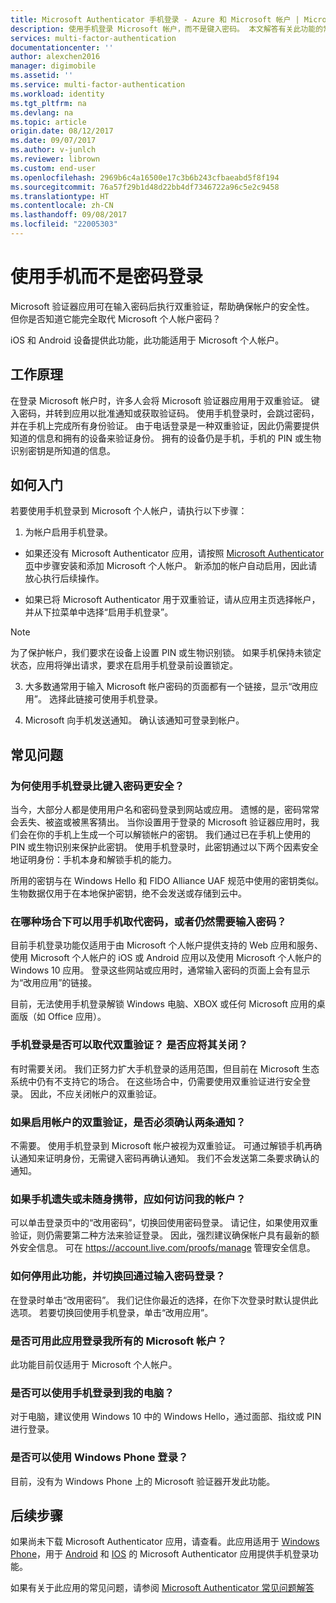```yaml
---
title: Microsoft Authenticator 手机登录 - Azure 和 Microsoft 帐户 | Microsoft Docs
description: 使用手机登录 Microsoft 帐户，而不是键入密码。 本文解答有关此功能的常见问题。
services: multi-factor-authentication
documentationcenter: ''
author: alexchen2016
manager: digimobile
ms.assetid: ''
ms.service: multi-factor-authentication
ms.workload: identity
ms.tgt_pltfrm: na
ms.devlang: na
ms.topic: article
origin.date: 08/12/2017
ms.date: 09/07/2017
ms.author: v-junlch
ms.reviewer: librown
ms.custom: end-user
ms.openlocfilehash: 2969b6c4a16500e17c3b6b243cfbaeabd5f8f194
ms.sourcegitcommit: 76a57f29b1d48d22bb4df7346722a96c5e2c9458
ms.translationtype: HT
ms.contentlocale: zh-CN
ms.lasthandoff: 09/08/2017
ms.locfileid: "22005303"
---
```

# <a name="sign-in-with-your-phone-not-your-password"></a>使用手机而不是密码登录

Microsoft 验证器应用可在输入密码后执行双重验证，帮助确保帐户的安全性。 但你是否知道它能完全取代 Microsoft 个人帐户密码？ 

iOS 和 Android 设备提供此功能，此功能适用于 Microsoft 个人帐户。 

## <a name="how-it-works"></a>工作原理

在登录 Microsoft 帐户时，许多人会将 Microsoft 验证器应用用于双重验证。 键入密码，并转到应用以批准通知或获取验证码。 使用手机登录时，会跳过密码，并在手机上完成所有身份验证。 由于电话登录是一种双重验证，因此仍需要提供知道的信息和拥有的设备来验证身份。 拥有的设备仍是手机，手机的 PIN 或生物识别密钥是所知道的信息。 

## <a name="how-to-get-started"></a>如何入门

若要使用手机登录到 Microsoft 个人帐户，请执行以下步骤： 

1. 为帐户启用手机登录。 

  - 如果还没有 Microsoft Authenticator 应用，请按照 [Microsoft Authenticator 页](microsoft-authenticator-app-how-to.md)中步骤安装和添加 Microsoft 个人帐户。 新添加的帐户自动启用，因此请放心执行后续操作。

  - 如果已将 Microsoft Authenticator 用于双重验证，请从应用主页选择帐户，并从下拉菜单中选择“启用手机登录”。

  >[!NOTE] 
  >为了保护帐户，我们要求在设备上设置 PIN 或生物识别锁。 如果手机保持未锁定状态，应用将弹出请求，要求在启用手机登录前设置锁定。 

3. 大多数通常用于输入 Microsoft 帐户密码的页面都有一个链接，显示“改用应用”。 选择此链接可使用手机登录。 

4. Microsoft 向手机发送通知。 确认该通知可登录到帐户。   

## <a name="faq"></a>常见问题 

### <a name="how-is-signing-in-with-my-phone-more-secure-than-typing-a-password"></a>为何使用手机登录比键入密码更安全？  

当今，大部分人都是使用用户名和密码登录到网站或应用。  遗憾的是，密码常常会丢失、被盗或被黑客猜出。 当你设置用于登录的 Microsoft 验证器应用时，我们会在你的手机上生成一个可以解锁帐户的密钥。 我们通过已在手机上使用的 PIN 或生物识别来保护此密钥。  使用手机登录时，此密钥通过以下两个因素安全地证明身份：手机本身和解锁手机的能力。 

所用的密钥与在 Windows Hello 和 FIDO Alliance UAF 规范中使用的密钥类似。 生物数据仅用于在本地保护密钥，绝不会发送或存储到云中。 
 
### <a name="where-can-i-use-my-phone-to-replace-my-password-and-where-would-i-still-need-the-password"></a>在哪种场合下可以用手机取代密码，或者仍然需要输入密码？  

目前手机登录功能仅适用于由 Microsoft 个人帐户提供支持的 Web 应用和服务、使用 Microsoft 个人帐户的 iOS 或 Android 应用以及使用 Microsoft 个人帐户的 Windows 10 应用。 登录这些网站或应用时，通常输入密码的页面上会有显示为“改用应用”的链接。 

目前，无法使用手机登录解锁 Windows 电脑、XBOX 或任何 Microsoft 应用的桌面版（如 Office 应用）。 
 
### <a name="does-this-replace-two-step-verification-should-i-turn-it-off"></a>手机登录是否可以取代双重验证？ 是否应将其关闭？   

有时需要关闭。 我们正努力扩大手机登录的适用范围，但目前在 Microsoft 生态系统中仍有不支持它的场合。 在这些场合中，仍需要使用双重验证进行安全登录。 因此，不应关闭帐户的双重验证。 
 
### <a name="okay-if-i-keep-two-step-verification-turned-on-for-my-account-do-i-have-to-approve-two-notifications"></a>如果启用帐户的双重验证，是否必须确认两条通知？

不需要。 使用手机登录到 Microsoft 帐户被视为双重验证。 可通过解锁手机再确认通知来证明身份，无需键入密码再确认通知。 我们不会发送第二条要求确认的通知。

### <a name="what-if-i-lose-my-phone-or-dont-have-it-with-me-how-can-i-access-my-account"></a>如果手机遗失或未随身携带，应如何访问我的帐户？  

可以单击登录页中的“改用密码”，切换回使用密码登录。 请记住，如果使用双重验证，则仍需要第二种方法来验证登录。 因此，强烈建议确保帐户具有最新的额外安全信息。 可在 https://account.live.com/proofs/manage 管理安全信息。 
 
### <a name="how-do-i-stop-using-this-feature-and-go-back-to-entering-my-password"></a>如何停用此功能，并切换回通过输入密码登录？

在登录时单击“改用密码”。 我们记住你最近的选择，在你下次登录时默认提供此选项。 若要切换回使用手机登录，单击“改用应用”。 
 
### <a name="can-i-use-the-app-to-sign-in-to-all-my-accounts-with-microsoft"></a>是否可用此应用登录我所有的 Microsoft 帐户？   
此功能目前仅适用于 Microsoft 个人帐户。 
 
### <a name="can-i-sign-into-my-pc-with-my-phone"></a>是否可以使用手机登录到我的电脑？  
对于电脑，建议使用 Windows 10 中的 Windows Hello，通过面部、指纹或 PIN 进行登录。   
 
### <a name="can-i-sign-in-with-my-windows-phone"></a>是否可以使用 Windows Phone 登录？  
目前，没有为 Windows Phone 上的 Microsoft 验证器开发此功能。 

## <a name="next-steps"></a>后续步骤
如果尚未下载 Microsoft Authenticator 应用，请查看。此应用适用于 [Windows Phone](http://go.microsoft.com/fwlink/?Linkid=825071)，用于 [Android](http://go.microsoft.com/fwlink/?Linkid=825072) 和 [IOS](http://go.microsoft.com/fwlink/?Linkid=825073) 的 Microsoft Authenticator 应用提供手机登录功能。

如果有关于此应用的常见问题，请参阅 [Microsoft Authenticator 常见问题解答](microsoft-authenticator-app-faq.md)

<!-- Update_Description: wording update -->